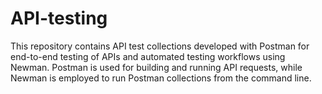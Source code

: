 # API-testing
This repository contains API test collections developed with Postman for end-to-end testing of APIs and automated testing workflows using Newman. Postman is used for building and running API requests, while Newman is employed to run Postman collections from the command line.
